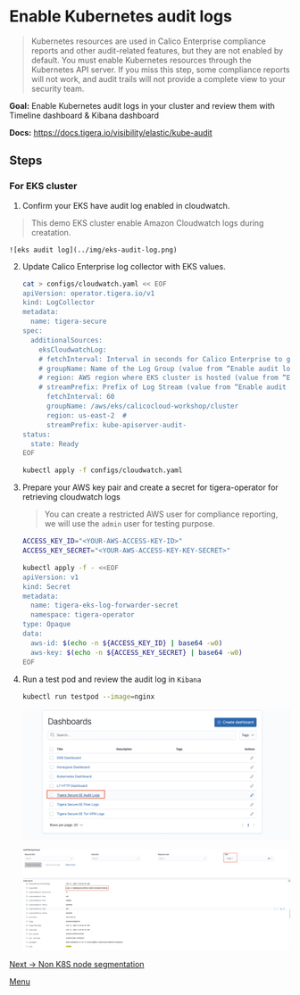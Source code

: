 # Enable Kubernetes audit logs

> Kubernetes resources are used in Calico Enterprise compliance reports and other audit-related features, but they are not enabled by default. You must enable Kubernetes resources through the Kubernetes API server. If you miss this step, some compliance reports will not work, and audit trails will not provide a complete view to your security team.

**Goal:** Enable Kubernetes audit logs in your cluster and review them with Timeline dashboard & Kibana dashboard

**Docs:** https://docs.tigera.io/visibility/elastic/kube-audit

## Steps


### For EKS cluster


1. Confirm your EKS have audit log enabled in cloudwatch. 

  > This demo EKS cluster enable Amazon Cloudwatch logs during creatation. 

    ![eks audit log](../img/eks-audit-log.png)


2. Update Calico Enterprise log collector with EKS values.

   ```bash
   cat > configs/cloudwatch.yaml << EOF
   apiVersion: operator.tigera.io/v1
   kind: LogCollector
   metadata:
     name: tigera-secure
   spec:
     additionalSources:
       eksCloudwatchLog:
       # fetchInterval: Interval in seconds for Calico Enterprise to get logs from Cloudwatch. Default: 60 seconds.
       # groupName: Name of the Log Group (value from “Enable audit logs in EKS”)
       # region: AWS region where EKS cluster is hosted (value from “Enable audit logs in EKS”)
       # streamPrefix: Prefix of Log Stream (value from “Enable audit logs in EKS”)
         fetchInterval: 60
         groupName: /aws/eks/calicocloud-workshop/cluster
         region: us-east-2  #
         streamPrefix: kube-apiserver-audit-
   status:
     state: Ready
   EOF
   ```

   ```bash
   kubectl apply -f configs/cloudwatch.yaml
   ```

3. Prepare your AWS key pair and create a secret for tigera-operator for retrieving cloudwatch logs
   > You can create a restricted AWS user for compliance reporting, we will use the `admin` user for testing purpose.

   ```bash
   ACCESS_KEY_ID="<YOUR-AWS-ACCESS-KEY-ID>"
   ACCESS_KEY_SECRET="<YOUR-AWS-ACCESS-KEY-KEY-SECRET>"
   ```

   ```bash
   kubectl apply -f - <<EOF
   apiVersion: v1
   kind: Secret
   metadata:
     name: tigera-eks-log-forwarder-secret
     namespace: tigera-operator
   type: Opaque
   data:
     aws-id: $(echo -n ${ACCESS_KEY_ID} | base64 -w0)
     aws-key: $(echo -n ${ACCESS_KEY_SECRET} | base64 -w0)
   EOF
   ```

4. Run a test pod and review the audit log in `Kibana` 
   ```bash
   kubectl run testpod --image=nginx   
   ```

   ![audit log](../img/audit-log.png) 
   
   ![create log](../img/create-log.png) 



[Next -> Non K8S node segmentation](../modules/non-k8s-node-segmentation.md)

[Menu](../README.md)